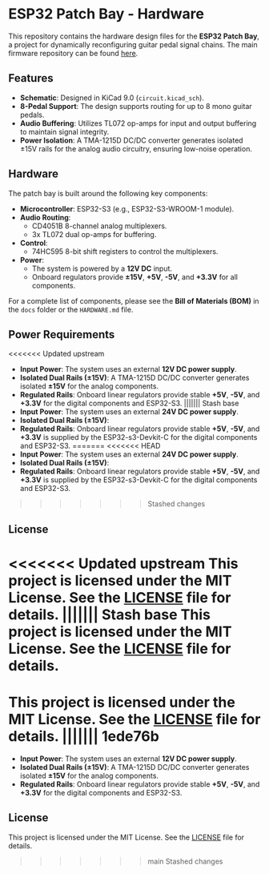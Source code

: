 
# ESP32 Patch Bay - Hardware

This repository contains the hardware design files for the **ESP32 Patch Bay**, a project for dynamically reconfiguring guitar pedal signal chains. The main firmware repository can be found [here](https://github.com/phi/Esp32_patch_bay).

## Features
- **Schematic**: Designed in KiCad 9.0 (`circuit.kicad_sch`).
- **8-Pedal Support**: The design supports routing for up to 8 mono guitar pedals.
- **Audio Buffering**: Utilizes TL072 op-amps for input and output buffering to maintain signal integrity.
- **Power Isolation**: A TMA-1215D DC/DC converter generates isolated ±15V rails for the analog audio circuitry, ensuring low-noise operation.

## Hardware
The patch bay is built around the following key components:

- **Microcontroller**: ESP32-S3 (e.g., ESP32-S3-WROOM-1 module).
- **Audio Routing**:
  - CD4051B 8-channel analog multiplexers.
  - 3x TL072 dual op-amps for buffering.
- **Control**:
  - 74HC595 8-bit shift registers to control the multiplexers.
- **Power**:
  - The system is powered by a **12V DC** input.
  - Onboard regulators provide **±15V**, **+5V**, **-5V**, and **+3.3V** for all components.

For a complete list of components, please see the **Bill of Materials (BOM)** in the `docs` folder or the `HARDWARE.md` file.

## Power Requirements
<<<<<<< Updated upstream
- **Input Power**: The system uses an external **12V DC power supply**.
- **Isolated Dual Rails (±15V)**: A TMA-1215D DC/DC converter generates isolated **±15V** for the analog components.
- **Regulated Rails**: Onboard linear regulators provide stable **+5V**, **-5V**, and **+3.3V** for the digital components and ESP32-S3.
||||||| Stash base
- **Input Power**: The system uses an external **24V DC power supply**.
- **Isolated Dual Rails (±15V)**: 
- **Regulated Rails**: Onboard linear regulators provide stable **+5V**, **-5V**, and **+3.3V** is supplied by the ESP32-s3-Devkit-C for the digital components and ESP32-S3.
=======
<<<<<<< HEAD
- **Input Power**: The system uses an external **24V DC power supply**.
- **Isolated Dual Rails (±15V)**: 
- **Regulated Rails**: Onboard linear regulators provide stable **+5V**, **-5V**, and **+3.3V** is supplied by the ESP32-s3-Devkit-C for the digital components and ESP32-S3.
>>>>>>> Stashed changes

## License
<<<<<<< Updated upstream
This project is licensed under the MIT License. See the [LICENSE](LICENSE) file for details.
||||||| Stash base
This project is licensed under the MIT License. See the [LICENSE](LICENSE) file for details.
=======
This project is licensed under the MIT License. See the [LICENSE](LICENSE) file for details.
||||||| 1ede76b
=======
- **Input Power**: The system uses an external **12V DC power supply**.
- **Isolated Dual Rails (±15V)**: A TMA-1215D DC/DC converter generates isolated **±15V** for the analog components.
- **Regulated Rails**: Onboard linear regulators provide stable **+5V**, **-5V**, and **+3.3V** for the digital components and ESP32-S3.

## License
This project is licensed under the MIT License. See the [LICENSE](LICENSE) file for details.
>>>>>>> main
>>>>>>> Stashed changes
